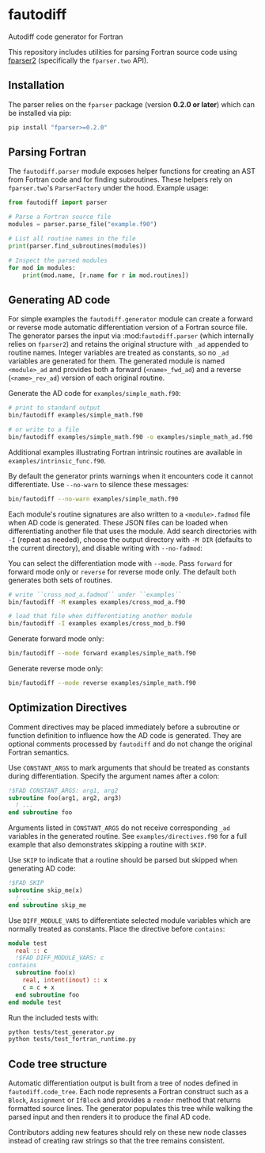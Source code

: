 # fautodiff
Autodiff code generator for Fortran

This repository includes utilities for parsing Fortran source code using
[fparser2](https://fparser.readthedocs.io/en/latest/index.html) (specifically
the ``fparser.two`` API).

## Installation

The parser relies on the `fparser` package (version **0.2.0 or later**) which can be installed via pip:

```bash
pip install "fparser>=0.2.0"
```

## Parsing Fortran

The ``fautodiff.parser`` module exposes helper functions for creating an AST
from Fortran code and for finding subroutines. These helpers rely on
``fparser.two``'s `ParserFactory` under the hood. Example usage:

```python
from fautodiff import parser

# Parse a Fortran source file
modules = parser.parse_file("example.f90")

# List all routine names in the file
print(parser.find_subroutines(modules))

# Inspect the parsed modules
for mod in modules:
    print(mod.name, [r.name for r in mod.routines])
```

## Generating AD code

For simple examples the ``fautodiff.generator`` module can create a forward or
reverse mode automatic differentiation version of a Fortran source file. The generator
parses the input via :mod:`fautodiff.parser` (which internally relies on
``fparser2``) and retains the original structure with ``_ad`` appended to
routine names. Integer variables are treated as constants, so no ``_ad``
variables are generated for them. The generated module is named ``<module>_ad``
and provides both a forward (``<name>_fwd_ad``) and a reverse
(``<name>_rev_ad``) version of each original routine.

Generate the AD code for ``examples/simple_math.f90``:

```bash
# print to standard output
bin/fautodiff examples/simple_math.f90

# or write to a file
bin/fautodiff examples/simple_math.f90 -o examples/simple_math_ad.f90
```
Additional examples illustrating Fortran intrinsic routines are available in ``examples/intrinsic_func.f90``.

By default the generator prints warnings when it encounters code it cannot
differentiate.  Use ``--no-warn`` to silence these messages:

```bash
bin/fautodiff --no-warn examples/simple_math.f90
```

Each module's routine signatures are also written to a `<module>.fadmod` file
when AD code is generated.  These JSON files can be loaded when differentiating
another file that uses the module.  Add search directories with ``-I`` (repeat
as needed), choose the output directory with ``-M DIR`` (defaults to the current
directory), and disable writing with ``--no-fadmod``:

You can select the differentiation mode with ``--mode``.  Pass ``forward`` for
forward mode only or ``reverse`` for reverse mode only.  The default ``both``
generates both sets of routines.

```bash
# write ``cross_mod_a.fadmod`` under ``examples``
bin/fautodiff -M examples examples/cross_mod_a.f90

# load that file when differentiating another module
bin/fautodiff -I examples examples/cross_mod_b.f90
```

Generate forward mode only:

```bash
bin/fautodiff --mode forward examples/simple_math.f90
```

Generate reverse mode only:

```bash
bin/fautodiff --mode reverse examples/simple_math.f90
```

## Optimization Directives

Comment directives may be placed immediately before a subroutine or function
definition to influence how the AD code is generated. They are optional
comments processed by ``fautodiff`` and do not change the original Fortran
semantics.

Use ``CONSTANT_ARGS`` to mark arguments that should be treated as constants
during differentiation. Specify the argument names after a colon:

```fortran
!$FAD CONSTANT_ARGS: arg1, arg2
subroutine foo(arg1, arg2, arg3)
  ! ...
end subroutine foo
```

Arguments listed in ``CONSTANT_ARGS`` do not receive corresponding ``_ad``
variables in the generated routine. See ``examples/directives.f90``
for a full example that also demonstrates skipping a routine with ``SKIP``.

Use ``SKIP`` to indicate that a routine should be parsed but skipped when
generating AD code:

```fortran
!$FAD SKIP
subroutine skip_me(x)
  ! ...
end subroutine skip_me
```

Use ``DIFF_MODULE_VARS`` to differentiate selected module variables which are
normally treated as constants. Place the directive before ``contains``:

```fortran
module test
  real :: c
  !$FAD DIFF_MODULE_VARS: c
contains
  subroutine foo(x)
    real, intent(inout) :: x
    c = c + x
  end subroutine foo
end module test
```

Run the included tests with:

```bash
python tests/test_generator.py
python tests/test_fortran_runtime.py
```

## Code tree structure

Automatic differentiation output is built from a tree of nodes defined in
``fautodiff.code_tree``. Each node represents a Fortran construct such as a
``Block``, ``Assignment`` or ``IfBlock`` and provides a ``render`` method that
returns formatted source lines. The generator populates this tree while walking
the parsed input and then renders it to produce the final AD code.

Contributors adding new features should rely on these new node classes instead of
creating raw strings so that the tree remains consistent.
